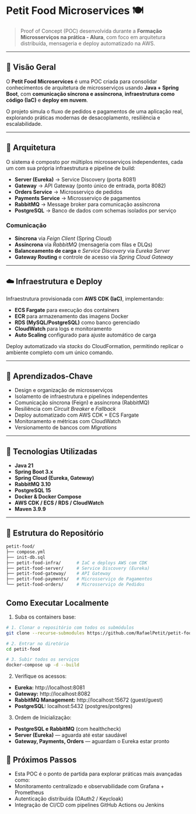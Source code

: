 # Petit Food Microservices 🍽️

> Proof of Concept (POC) desenvolvida durante a **Formação Microsserviços na prática - Alura**, com foco em arquitetura distribuída, mensageria e deploy automatizado na AWS.

---

## 🚀 Visão Geral

O **Petit Food Microservices** é uma POC criada para consolidar conhecimentos de arquitetura de microsserviços usando **Java + Spring Boot**, com **comunicação síncrona e assíncrona**, **infraestrutura como código (IaC)** e **deploy em nuvem**.

O projeto simula o fluxo de pedidos e pagamentos de uma aplicação real, explorando práticas modernas de desacoplamento, resiliência e escalabilidade.

---

## 🧩 Arquitetura

O sistema é composto por múltiplos microsserviços independentes, cada um com sua própria infraestrutura e pipeline de build:

- **Server (Eureka)** → Service Discovery (porta 8081)
- **Gateway** → API Gateway (ponto único de entrada, porta 8082)
- **Orders Service** → Microsserviço de pedidos
- **Payments Service** → Microsserviço de pagamentos
- **RabbitMQ** → Message broker para comunicação assíncrona
- **PostgreSQL** → Banco de dados com schemas isolados por serviço

### Comunicação

- **Síncrona** via *Feign Client* (Spring Cloud)
- **Assíncrona** via *RabbitMQ* (mensageria com filas e DLQs)
- **Balanceamento de carga** e *Service Discovery* via *Eureka Server*
- **Gateway Routing** e controle de acesso via *Spring Cloud Gateway*

---

## ☁️ Infraestrutura e Deploy

Infraestrutura provisionada com **AWS CDK (IaC)**, implementando:

- **ECS Fargate** para execução dos containers
- **ECR** para armazenamento das imagens Docker
- **RDS (MySQL/PostgreSQL)** como banco gerenciado
- **CloudWatch** para logs e monitoramento
- **Auto Scaling** configurado para ajuste automático de carga

Deploy automatizado via *stacks* do CloudFormation, permitindo replicar o ambiente completo com um único comando.

---

## 🧠 Aprendizados-Chave

- Design e organização de microsserviços
- Isolamento de infraestrutura e pipelines independentes
- Comunicação síncrona (Feign) e assíncrona (RabbitMQ)
- Resiliência com *Circuit Breaker* e *Fallback*
- Deploy automatizado com AWS CDK + ECS Fargate
- Monitoramento e métricas com CloudWatch
- Versionamento de bancos com *Migrations*

---

## 🧰 Tecnologias Utilizadas

- **Java 21**  
- **Spring Boot 3.x**
- **Spring Cloud (Eureka, Gateway)**
- **RabbitMQ 3.10**
- **PostgreSQL 15**
- **Docker & Docker Compose**
- **AWS CDK / ECS / RDS / CloudWatch**
- **Maven 3.9.9**

---

## 🧱 Estrutura do Repositório

```bash
petit-food/
├── compose.yml
├── init-db.sql
├── petit-food-infra/      # IaC e deploys AWS com CDK
├── petit-food-server/     # Service Discovery (Eureka)
├── petit-food-gateway/    # API Gateway
├── petit-food-payments/   # Microsserviço de Pagamentos
└── petit-food-orders/     # Microsserviço de Pedidos
```

## Como Executar Localmente
1. Suba os containers base:
  ```bash
  # 1. Clonar o repositório com todos os submódulos
  git clone --recurse-submodules https://github.com/RafaelPetit/petit-food.git
  
  # 2. Entrar no diretório
  cd petit-food
  
  # 3. Subir todos os serviços
  docker-compose up -d --build
  ```

2. Verifique os acessos:  
  - **Eureka:** http://localhost:8081  
  - **Gateway:** http://localhost:8082  
  - **RabbitMQ Management:** http://localhost:15672 (guest/guest)  
  - **PostgreSQL:** localhost:5432 (postgres/postgres)  

3. Ordem de Inicialização:  
  - **PostgreSQL e RabbitMQ** (com healthcheck)  
  - **Server (Eureka)** — aguarda até estar saudável  
  - **Gateway, Payments, Orders** — aguardam o Eureka estar pronto

## 🏁 Próximos Passos
- Esta POC é o ponto de partida para explorar práticas mais avançadas como:
- Monitoramento centralizado e observabilidade com Grafana + Prometheus
- Autenticação distribuída (OAuth2 / Keycloak)
- Integração de CI/CD com pipelines GitHub Actions ou Jenkins

